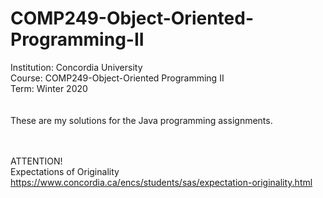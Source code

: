 # COMP249-Object-Oriented-Programming-II


Institution: Concordia University <br>
Course: COMP249-Object-Oriented Programming II <br>
Term: Winter 2020 <br>
<br>
<br>
These are my solutions for the Java programming assignments. <br>
<br>
<br>

ATTENTION! <br>
Expectations of Originality<br>
https://www.concordia.ca/encs/students/sas/expectation-originality.html
